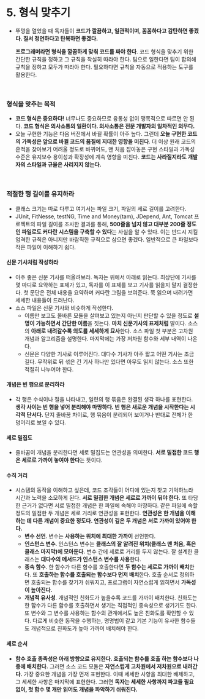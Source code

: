 # 5. 형식 맞추기

+ 뚜껑을 열었을 때 독자들이 **코드가 깔끔하고, 일관적이며, 꼼꼼하다고 감탄하면 좋겠다. 질서 정연하다고 탄복하면 좋겠다.** 

  **프로그래머라면 형식을 깔끔하게 맞춰 코드를 짜야 한다**. 코드 형식을 맞추기 위한 간단한 규칙을 정하고 그 규칙을 착실히 따라야 한다. 팀으로 일한다면 팀이 합의해 규칙을 정하고 모두가 따라야 한다. 필요하다면 규칙을 자동으로 적용하는 도구를 활용한다.

<br />

### 형식을 맞추는 목적

+ **코드 형식은 중요하다!** 너무나도 중요하므로 융통성 없이 맹목적으로 따르면 안 된다. **코드 형식은 의사소통의 일환이다. 의사소통은 전문 개발자의 일차적인 의무다.**
+ 오늘 구현한 기능은 다음 버전에서 바뀔 확률이 아주 높다. 그런데 **오늘 구현한 코드의 가독성은 앞으로 바뀔 코드의 품질에 지대한 영향을 미친다**. 더 이상 원래 코드의 흔적을 찾아보기 어려울 정도로 바뀌어도, 맨 처음 잡아놓은 구현 스타일과 가독성 수준은 유지보수 용이성과 확장성에 계속 영향을 미친다. **코드는 사라질지라도 개발자의 스타일과 규율은 사리지지 않는다.**

<br />

### 적절한 행 길이를 유지하라

- 클래스 크기는 따로 다루고 여기서는 파일 크기, 파일의 세로 길이를 고려한다.
- JUnit, FitNesse, testNG, Time and Money(tam), JDepend, Ant, Tomcat 프로젝트의 파일 길이를 조사한 결과를 통해, **500줄을 넘지 않고 대부분 200줄 정도인 파일로도 커다란 시스템을 구축할 수 있다**는 사실을 알 수 있다. 이는 반드시 지킬 엄격한 규칙은 아니지만 바람직한 규칙으로 삼으면 좋겠다. 일반적으로 큰 파일보다 작은 파일이 이해하기 쉽다.

#### 신문 기사처럼 작성하라

- 아주 좋은 신문 기사를 떠올려보라. 독자는 위에서 아래로 읽는다. 최상단에 기사를 몇 마디로 요약하는 표제가 있고, 독자를 이 표제를 보고 기사를 읽을지 말지 결정한다. 첫 문단은 전체 내용을 요약하며 커다란 그림을 보여준다. 쭉 읽으며 내려가면 세세한 내용들이 드러난다.
- 소스 파일은 신문 기사와 비슷하게 작성한다. 
  - 이름만 보고도 올바른 모듈을 살펴보고 있는지 아닌지 판단할 수 있을 정도로 **설명이 가능하면서 간단한 이름**을 짓는다. **마치 신문기사의 표제처럼** 말이다. 소스의 **아래로 내려갈수록 의도를 세세하게 묘사**한다. 소스 파일 첫 부분은 고차원 개념과 알고리즘을 설명한다. 마지막에는 가장 저차원 함수와 세부 내역이 나온다. 
  - 신문은 다양한 기사로 이루어진다. 대다수 기사가 아주 짧고 어떤 기사는 조금 길다. 무작위로 뒤 섞은 긴 기사 하나만 있다면 아무도 읽지 않는다. 소스 또한 적절히 나누어야 한다.

#### 개념은 빈 행으로 분리하라

- 각 행은 수식이나 절을 나타내고, 일련의 행 묶음은 완결된 생각 하나를 표현한다. **생각 사이는 빈 행을 넣어 분리해야 마땅하다. 빈 행은 새로운 개념을 시작한다는 시각적 단서다.** 단지 줄바꿈 차이로, 행 묶음이 분리되어 보이거나 반대로 전체가 한 덩어리로 보일 수 있다.

#### 세로 밀집도

- 줄바꿈이 개념을 분리한다면 세로 밀집도는 연관성을 의미한다. **서로 밀접한  코드 행은 세로로 가까이 놓여야 한다**는 뜻이다. 

#### 수직 거리

- 시스템의 동작을 이해하고 싶은데, 코드 조각들이 어디에 있는지 찾고 기억하느라 시간과 노력을 소모하게 된다. **서로 밀접한 개념은 세로로 가까이 둬야 한다.** 또 타당한 근거가 없다면 서로 밀접한 개념은 한 파일에 속해야 마땅하다. 같은 파일에 속할 정도의 밀접한 두 개념은 세로 거리로 연관성을 표현한다. **연관성은 한 개념을 이해하는 데 다른 개념이 중요한 정도다. 연관성이 깊은 두 개념은 서로 가까이 있어야 한다.**
  - **변수 선언**. 변수는 **사용하는 위치에 최대한 가까이** 선언한다.
  - **인스턴스 변수**. 인스턴스 변수는 **클래스의 잘 알려진 위치(클래스 맨 처음, 혹은 클래스 마지막)에 모아둔다.** 변수 간에 세로로 거리를 두지 않는다. 잘 설계한 클래스는 **대다수의 메서드가 인스턴스 변수를 사용**한다.
  - **종속 함수**. 한 함수가 다른 함수를 호출한다면 **두 함수는 세로로 가까이 배치**한다. 또 **호출하는 함수를 호출되는 함수보다 먼저 배치**한다. 호출 순서로 정의하면 호출되는 함수를 찾기가 쉬워지고, 프로그램이 자연스럽게 읽히면서 **가독성이 높아진다.**
  - **개념적 유사성**. 개념적인 친화도가 높을수록 코드를 가까이 배치한다. 친화도는  한 함수가 다른 함수를 호출하면서 생기는 직접적인 종속성으로 생기기도 한다. 또 변수와 그 변수를 사용하는 함수의 관계에서도 높은 친화도를 확인할 수 있다. 다르게 비슷한 동작을 수행하는, 명명법이 같고 기본 기능이 유사한 함수들도 개념적으로 친화도가 높아 가까이 배치해야 한다.

#### 세로 순서

- **함수 호출 종족성은 아래 방향으로 유지한다. 호출되는 함수를 호출 하는 함수보다 나중에 배치한다.** 그러면 소스 코드 모듈은 **자연스럽게 고차원에서 저차원으로 내려간다.** 가장 중요한 개념을 가장 먼저 표현한다. 이때 세세한 사항을 최대한 배제하고, 그 세세한 사항은 마지막에 표현한다. 그러면 **독자는 세세한 사항까지 파고들 필요 없이, 첫 함수 몇 개만 읽어도 개념을 파악하기 쉬워진다.**

<br />
